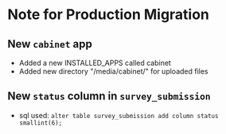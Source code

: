 Note for Production Migration
=============================

## New `cabinet` app
* Added a new INSTALLED_APPS called cabinet
* Added new directory "/media/cabinet/" for uploaded files

## New `status` column in `survey_submission`
* sql used: `alter table survey_submission add column status smallint(6);`
